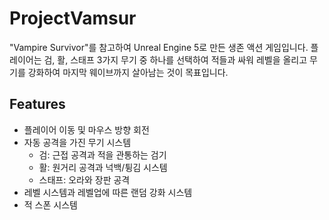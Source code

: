 # ProjectVamsur

"Vampire Survivor"를 참고하여 Unreal Engine 5로 만든 생존 액션 게임입니다.
플레이어는 검, 활, 스태프 3가지 무기 중 하나를 선택하여 적들과 싸워 레벨을 올리고 무기를 강화하여 마지막 웨이브까지 살아남는 것이 목표입니다.

## Features

- 플레이어 이동 및 마우스 방향 회전
- 자동 공격을 가진 무기 시스템
    - 검: 근접 공격과 적을 관통하는 검기
    - 활: 원거리 공격과 넉백/튕김 시스템
    - 스태프: 오라와 장판 공격
- 레벨 시스템과 레벨업에 따른 랜덤 강화 시스템
- 적 스폰 시스템

## 